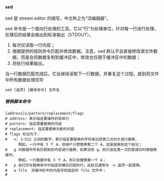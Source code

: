 #### sed

sed 是 stream editor 的缩写，中文称之为“流编辑器”。

sed 命令是一个面向行处理的工具，它以“行”为处理单位，针对每一行进行处理，处理后的结果会输出到标准输出（STDOUT）。                

1. 每次仅读取一行内容；
2. 根据提供的规则命令匹配并修改数据。注意，sed 默认不会直接修改源文件数据，而是会将数据复制到缓冲区中，修改也仅限于缓冲区中的数据；
3. 将执行结果输出。

当一行数据匹配完成后，它会继续读取下一行数据，并重复这个过程，直到将文件中所有数据处理完毕

```shell
sed [选项] [脚本命令] 文件名

```

##### 替换脚本命令

```shell
[address]s/pattern/replacement/flags
# address: 表示指定要操作的具体行
# pattern: 指定需要替换的内容
# replacement: 指定要替换为新的内容
# flags 标记为下：
#   n: 1~512 之间的数字，表示指定要替换的字符串出现第几次时才进行替换，
      例如，一行中有 3 个 A，但用户只想替换第二个 A，这是就用到这个标记；
#   g 对数据中所有匹配到的内容进行替换，如果没有 g，则只会在第一次匹配成功时做替换操作。
      例如，一行数据中有 3 个 A，则只会替换第一个 A；
#   p 会打印与替换命令中指定的模式匹配的行。此标记通常与 -n 选项一起使用。
#   w file  将缓冲区中的内容写到指定的 file 文件中；
#   
```
